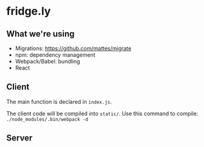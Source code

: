 # fridge.ly

## What we're using

* Migrations: https://github.com/mattes/migrate
* npm: dependency management
* Webpack/Babel: bundling
* React


## Client

The main function is declared in ``index.js``.

The client code will be compiled into ``static/``. Use this command to compile:
	``./node_modules/.bin/webpack -d``

## Server
